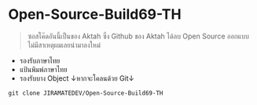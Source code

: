# Open-Source-Build69-TH
> ซอสโค๊ดอันนี้เป็นของ Aktah ซึ่ง Github ของ Aktah ได้ลบ Open Source ออกแบบไม่มีสาเหตุผมเลยนำมาลงใหม่
- รองรับภาษาไทย
- แป้นพิมพ์ภาษาไทย
- รองรับบาง Object
↓หากจะโคลนด้วย Git↓
```
git clone JIRAMATEDEV/Open-Source-Build69-TH
```
